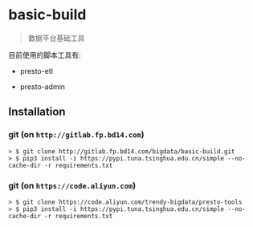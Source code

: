 # basic-build

> 数据平台基础工具

目前使用的脚本工具有:

- presto-etl

- presto-admin

## Installation

### git (on `http://gitlab.fp.bd14.com`)

```shell
> $ git clone http://gitlab.fp.bd14.com/bigdata/basic-build.git
> $ pip3 install -i https://pypi.tuna.tsinghua.edu.cn/simple --no-cache-dir -r requirements.txt
```

### git (on `https://code.aliyun.com`)

```shell
> $ git clone https://code.aliyun.com/trendy-bigdata/presto-tools
> $ pip3 install -i https://pypi.tuna.tsinghua.edu.cn/simple --no-cache-dir -r requirements.txt
```